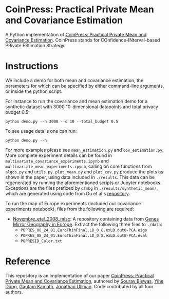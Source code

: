 # CoinPress: Practical Private Mean and Covariance Estimation
A Python implementation of [CoinPress: Practical Private Mean and Covariance Estimation](https://arxiv.org/abs/2006.06618).
CoinPress stands for COnfidence-INterval-based PRivate EStimation Strategy.

Instructions
===
We include a demo for both mean and covariance estimation, the parameters for which can be specified by either command-line arguments, or inside the python script. 

For instance to run the covariance and mean estimation demo for a synthetic dataset with 3000 10-dimensional datapoints and total privacy budget 0.5:

`python demo.py --n 3000 --d 10 --total_budget 0.5`

To see usage details one can run:

`python demo.py --h`


For more examples please see `mean_estimation.py` and `cov_estimation.py`. More complete experiment details can be found in `multivariate_covariance_experiments.ipynb` and `multivariate_mean_experiments.ipynb`, calling on core functions from `algos.py` and `utils.py`. `plot_mean.py` and `plot_cov.py` produce the plots as shown in the paper, using data included in `./results`. This data can be regenerated by running the aforementioned scripts or Jupyter notebooks. Exceptions are the files prefixed by `dfmbg` in `./results/synthetic_mean/`, which are generated using code from Du et al's [repository](https://github.com/wxindu/dp-conf-int).

To run the map of Europe experiments (included our covariance experiments notebook), files from the following are required:
* [Novembre_etal_2008_misc](https://github.com/NovembreLab/Novembre_etal_2008_misc): A repository containing data from [Genes Mirror Geography in Europe](https://www.nature.com/articles/nature07331). Extract the following three files to `./data`: 
    * `POPRES_08_24_01.EuroThinFinal.LD_0.8.exLD.out0-PCA.eigs`
    * `POPRES_08_24_01.EuroThinFinal.LD_0.8.exLD.out0-PCA.eval`
    * `POPRESID_Color.txt`

Reference
===
This repository is an implementation of our paper [CoinPress: Practical Private Mean and Covariance Estimation](https://arxiv.org/abs/2006.06618), authored by [Sourav Biswas](https://sravb.github.io/), [Yihe Dong](https://yihedong.me/), [Gautam Kamath](http://www.gautamkamath.com/), [Jonathan Ullman](http://www.ccs.neu.edu/home/jullman/).
Code contributed by all four authors. 
